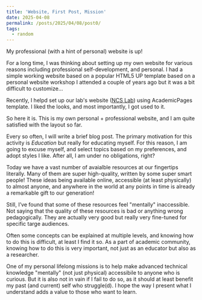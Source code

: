 ```yaml
---
title: 'Website, First Post, Mission'
date: 2025-04-08
permalink: /posts/2025/04/08/post0/
tags:
  - random
---
```


My professional (with a hint of personal) website is up!


For a long time, I was thinking about setting up my own website for various reasons including professional self-development, and personal. I had a simple working website based on a popular HTML5 UP template based on a personal website workshop I attended a couple of years ago but it was a bit difficult to customize...

Recently, I helpd set up our lab's website ([NCS Lab](https://networked-control-systems-lab.github.io/)) using AcademicPages template. I liked the looks, and most importantly, I got used to it. 

So here it is. This is my own personal + professional website, and I am quite satisfied with the layout so far.

Every so often, I will write a brief blog post. The primary motivation for this activity is <em>Education</em> but really for educating myself. For this reason, I am going to excuse myself, and select topics based on my preferences, and adopt styles I like. After all, I am under no obligations, right?

Today we have a vast number of avaialble resources at our fingertips literally. Many of them are super high-quality, written by some super smart people! These ideas being available online, accessible (at least physically) to almost anyone, and anywhere in the world at any points in time is already a remarkable gift to our generation!

Still, I’ve found that some of these resources feel "mentally" inaccessible. Not saying that the quality of these resources is bad or anything wrong pedagogically. They are actually very good but really very fine-tuned for specific targe audiences.

Often some concepts can be explained at multiple levels, and knowing how to do this is difficult, at least I find it so.
As a part of academic community, knowing how to do this is very important, not just as an educator but also as a researcher.

One of my personal lifelong missions is to help make advanced technical knowledge "mentally" (not just physical) accessibile to anyone who is curious. But it is also not in vain if I fail to do so, as it should at least benefit my past (and current) self who struggle(d). I hope the way I present what I understand adds a value to those who want to learn.